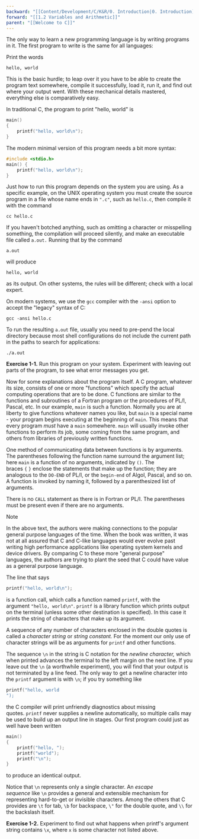 ```yaml
---
backward: "[[Content/Development/C/K&R/0. Introduction|0. Introduction]]"
forward: "[[1.2 Variables and Arithmetic]]"
parent: "[[Welcome to C]]"
---
```


The only way to learn a new programming language is by writing programs in it. The first program to write is the same for all languages:

Print the words

```
hello, world
```

This is the basic hurdle; to leap over it you have to be able to create the program text somewhere, compile it successfully, load it, run it, and find out where your output went. With these mechanical details mastered, everything else is comparatively easy.

In traditional C, the program to print "hello, world" is

```C
main()
{
    printf("hello, world\n");
}
```

The modern minimal version of this program needs a bit more syntax:

```C
#include <stdio.h>
main() {
    printf("hello, world\n");
}
```

Just how to run this program depends on the system you are using. As a specific example, on the UNIX operating system you must create the source program in a file whose name ends in `".c"`, such as `hello.c`, then compile it with the command

```
cc hello.c
```

If you haven't botched anything, such as omitting a character or misspelling something, the compilation will proceed silently, and make an executable file called `a.out.` Running that by the command

```
a.out
```

will produce

```
hello, world
```

as its output. On other systems, the rules will be different; check with a local expert.

On modern systems, we use the `gcc` compiler with the `-ansi` option to accept the "legacy" syntax of C:

```
gcc -ansi hello.c
```

To run the resulting `a.out` file, usually you need to pre-pend the local directory because most shell configurations do not include the current path in the paths to search for applications:

```
./a.out
```

**Exercise 1-1.** Run this program on your system. Experiment with leaving out parts of the program, to see what error messages you get.

Now for some explanations about the program itself. A C program, whatever its size, consists of one or more "functions" which specify the actual computing operations that are to be done. C functions are similar to the functions and subroutines of a Fortran program or the procedures of PL/I, Pascal, etc. In our example, `main` is such a function. Normally you are at liberty to give functions whatever names you like, but `main` is a special name - your program begins executing at the beginning of `main`. This means that every program _must_ have a `main` somewhere. `main` will usually invoke other functions to perform its job, some coming from the same program, and others from libraries of previously written functions.

One method of communicating data between functions is by arguments. The parentheses following the function name surround the argument list; here `main` is a function of no arguments, indicated by `()`. The braces `{` `}` enclose the statements that make up the function; they are analogous to the `DO-END` of PL/I, or the `begin-end` of Algol, Pascal, and so on. A function is invoked by naming it, followed by a parenthesized list of arguments.

There is no `CALL` statement as there is in Fortran or PL/I. The parentheses must be present even if there are no arguments.

> [!NOTE]
> In the above text, the authors were making connections to the popular general purpose languages of the time. When the book was written, it was not at all assured that C and C-like languages would ever evolve past writing high performance applications like operating system kernels and device drivers. By comparing C to these more "general purpose" languages, the authors are trying to plant the seed that C could have value as a general purpose language.

The line that says

```C
printf("hello, world\n");
```

is a function call, which calls a function named `printf`, with the argument `"hello, world\n"`. `printf` is a library function which prints output on the terminal (unless some other destination is specified). In this case it prints the string of characters that make up its argument.

A sequence of any number of characters enclosed in the double quotes is called a _character string_ or _string constant._ For the moment our only use of character strings will be as arguments for `printf` and other functions.

The sequence `\n` in the string is C notation for the _newline character,_ which when printed advances the terminal to the left margin on the next line. If you leave out the `\n` (a worthwhile experiment), you will find that your output is not terminated by a line feed. The only way to get a newline character into the `printf` argument is with `\n`; if you try something like

```C
printf("hello, world
");
```

the C compiler will print unfriendly diagnostics about missing quotes. `printf` never supplies a newline automatically, so multiple calls may be used to build up an output line in stages. Our first program could just as well have been written

```C
main()
{
    printf("hello, ");
    printf("world");
    printf("\n");
}
```

to produce an identical output.

Notice that `\n` represents only a single character. An _escape sequence_ like `\n` provides a general and extensible mechanism for representing hard-to-get or invisible characters. Among the others that C provides are `\t` for tab, `\b` for backspace, `\"` for the double quote, and `\\` for the backslash itself.

**Exercise 1-2.** Experiment to find out what happens when printf's argument string contains `\x`, where `x` is some character not listed above.
